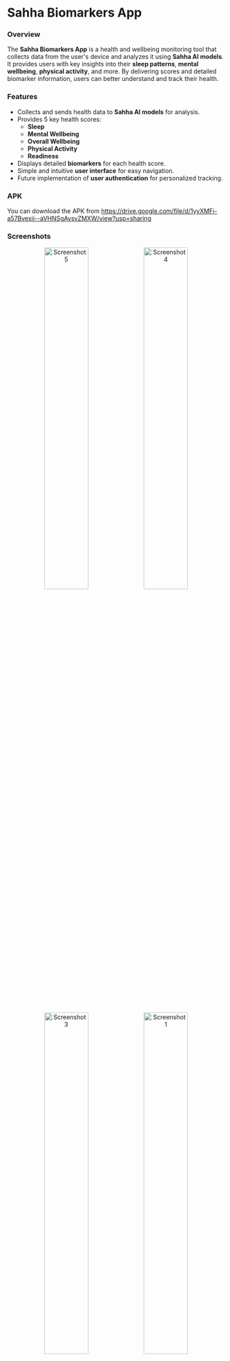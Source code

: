 # Sahha Biomarkers App

### Overview

The **Sahha Biomarkers App** is a health and wellbeing monitoring tool that collects data from the user's device and analyzes it using **Sahha AI models**. It provides users with key insights into their **sleep patterns**, **mental wellbeing**, **physical activity**, and more. By delivering scores and detailed biomarker information, users can better understand and track their health.

### Features

- Collects and sends health data to **Sahha AI models** for analysis.
- Provides 5 key health scores:
  - **Sleep**
  - **Mental Wellbeing**
  - **Overall Wellbeing**
  - **Physical Activity**
  - **Readiness**
- Displays detailed **biomarkers** for each health score.
- Simple and intuitive **user interface** for easy navigation.
- Future implementation of **user authentication** for personalized tracking.

### APK
You can download the APK from 
https://drive.google.com/file/d/1yyXMFj-a57Bvexii--aVHNSgAysvZMXW/view?usp=sharing
### Screenshots

<p align="center">
  <img src="https://github.com/user-attachments/assets/de438c70-dc5c-4dc6-a674-23368af386c8" alt="Screenshot 5" width="45%" />
    <img src="https://github.com/user-attachments/assets/2ee23657-837d-4ed3-b9ba-3aa7d6a1e636" alt="Screenshot 4" width="45%" />

  
</p>

<p align="center">
  <img src="https://github.com/user-attachments/assets/a88415c3-ee67-4005-87e5-046778527781" alt="Screenshot 3" width="45%" />
  <img src="https://github.com/user-attachments/assets/e9a84335-9275-41f9-aa78-5ba52efedcdf" alt="Screenshot 1" width="45%" />
</p>

<p align="center">
    <img src="https://github.com/user-attachments/assets/599f753a-7637-410d-adfb-469e8a687e33" alt="Screenshot 2" width="45%" />

</p>
